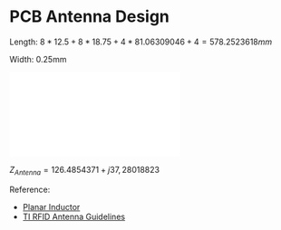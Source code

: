 # PCB Antenna Design 
Length: $8*12.5+8*18.75+4*81.06309046+4= 578.2523618mm$

Width: 0.25mm

![TX Line](/assets/TXLine_Antenna.pdf)

$Z_{Antenna}=126.4854371+j37,28018823$

Reference:
- [Planar Inductor](/assets/JSSC99OCT-mohan.pdf)
- [TI RFID Antenna Guidelines](/assets/sloa241c.pdf)
